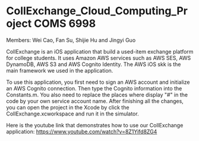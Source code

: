 CollExchange_Cloud_Computing_Project COMS 6998
====================================
Members: Wei Cao, Fan Su, Shijie Hu and Jingyi Guo


CollExchange is an iOS application that build a used-item exchange platform for college students. It uses Amazon AWS services 
such as AWS SES, AWS DynamoDB, AWS S3 and AWS Cognito Identity. The AWS iOS skk is the main framework we used in the application.

To use this application, you first need to sign an AWS account and initialize an AWS Cognito connection. Then type the Cognito
information into the Constants.m. You also need to replace the places where display "#" in the code by your own service account 
name. After finishing all the changes, you can open the project in the Xcode by click the CollExchange.xcworkspace and run it in
the simulator.

Here is the youtube link that demonstrates how to use our CollExchange application:
https://www.youtube.com/watch?v=8Z1Yifd8ZG4

